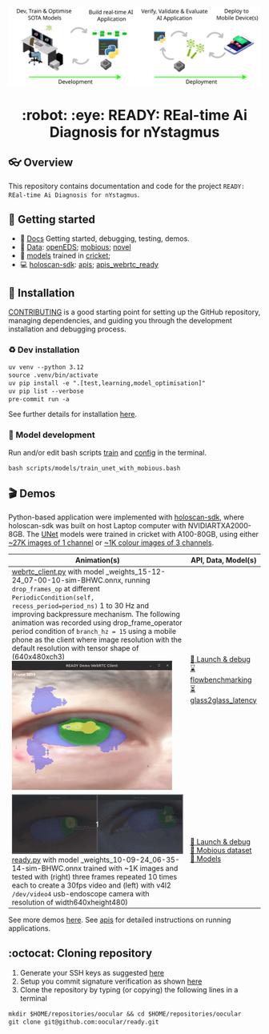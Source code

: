 <div style="text-align: center;" align="center">
  <img src="docs/figs/ready.svg" alt="real-time ai diagnosis for nystagmus" width="600"/>
  <h1> :robot: :eye: READY: REal-time Ai Diagnosis for nYstagmus </h1>
</div>

## :eyeglasses: Overview
This repository contains documentation and code for the project `READY: REal-time Ai Diagnosis for nYstagmus`.

## :school_satchel: Getting started
* :page_facing_up: [Docs](docs/README.md) Getting started, debugging, testing, demos.
* :floppy_disk: [Data](data/): [openEDS](data/openEDS/); [mobious](data/mobious/); [novel](data/novel/)
* :brain: [models](docs/models) trained in [cricket](docs/cricket); 
* :computer: [holoscan-sdk](docs/holoscan/): [apis](docs/holoscan/apis.md); [apis_webrtc_ready](docs/holoscan/apis_webrtc_ready.md)

## :nut_and_bolt: Installation
[CONTRIBUTING](CONTRIBUTING.md) is a good starting point for setting up the GitHub repository, managing dependencies, and guiding you through the development installation and debugging process.

### :recycle: Dev installation
```
uv venv --python 3.12
source .venv/bin/activate
uv pip install -e ".[test,learning,model_optimisation]"
uv pip list --verbose
pre-commit run -a
```
See further details for installation [here](docs).

### :brain: Model development 
Run and/or edit bash scripts [train](scripts/models/train_unet_with_mobious.bash) and [config](configs/models/unet/config_train_unet_with_mobious.yaml) in the terminal.
```
bash scripts/models/train_unet_with_mobious.bash
```

## :clapper: Demos
Python-based application were implemented with [holoscan-sdk](docs/holoscan/README.md), where  holoscan-sdk was built on host Laptop computer with NVIDIARTXA2000-8GB.
The [UNet](src/ready/models/unet.py) models were trained in cricket with A100-80GB, using either [~27K images of 1 channel](data/openEDS/README.md) or [~1K colour images of 3 channels](data/mobious/README.md). 

| Animation(s) | API, Data, Model(s) |
| --- | --- |
| [webrtc_client.py](src/ready/apis/holoscan/webrtc_ready/webrtc_client.py) with model _weights_15-12-24_07-00-10-sim-BHWC.onnx, running `drop_frames_op` at different `PeriodicCondition(self, recess_period=period_ns)` 1 to 30 Hz and improving backpressure mechanism. The following animation was recorded using drop_frame_operator period condition of `branch_hz = 15` using a mobile phone as the client where image resolution with the default resolution with tensor shape of (640x480xch3)     ![animation](docs/figs/animations/readydemo-2025-03-27_15.10.46.gif) | [:nut_and_bolt: Launch & debug](docs/holoscan/apis_webrtc_ready.md) <br/> [:hourglass: flowbenchmarking](data/webrtc/flow_benchmarking/) <br/> [:hourglass_flowing_sand: glass2glass_latency](data/webrtc/glass_to_glass_latency/) |
| ![animation](docs/figs/animations/ready-mobious-2024-09-12.gif) [ready.py](src/ready/apis/holoscan/ready/python/ready.py) with model _weights_10-09-24_06-35-14-sim-BHWC.onnx trained with ~1K images and tested with (right) three frames repeated 10 times each to create a 30fps video and (left) with v4l2 `/dev/video4` usb-endoscope camera with resolution of width640xheight480) |  [:nut_and_bolt: Launch & debug](docs/holoscan/apis_ready.md) <br/> [:floppy_disk: Mobious dataset](data/mobious/) <br/> [:brain: Models](data/mobious/models/) |

See more demos [here](docs/README.md#demos). 
See [apis](docs/holoscan/apis.md) for detailed instructions on running applications.

## :octocat: Cloning repository
1. Generate your SSH keys as suggested [here](https://docs.github.com/en/github/authenticating-to-github/generating-a-new-ssh-key-and-adding-it-to-the-ssh-agent)
2. Setup you commit signature verification as shown [here](https://docs.github.com/en/authentication/managing-commit-signature-verification/about-commit-signature-verification#ssh-commit-signature-verification)
3. Clone the repository by typing (or copying) the following lines in a terminal
```
mkdir $HOME/repositories/oocular && cd $HOME/repositories/oocular
git clone git@github.com:oocular/ready.git
```
